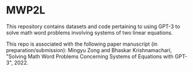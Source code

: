 # MWP2L 

This repository contains datasets and code pertaining to using GPT-3 to solve math word problems involving systems of two linear equations.


This repo is associated with the following paper manuscript (in preparation/submission): 
Mingyu Zong and Bhaskar Krishnamachari, "Solving Math Word Problems Concerning Systems of Equations with GPT-3", 2022.


